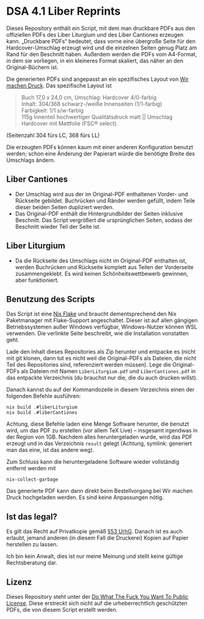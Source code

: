 # DSA 4.1 Liber Reprints

Dieses Repository enthält ein Script, mit dem man druckbare PDFs aus den offiziellen PDFs des Liber Liturgium und des Liber Cantiones erzeugen kann.
„Druckbare PDFs“ bedeutet, dass vorne eine übergroße Seite für den Hardcover-Umschlag erzeugt wird und die einzelnen Seiten genug Platz am Rand für den Beschnitt haben.
Außerdem werden die PDFs vom A4-Format, in dem sie vorliegen, in ein kleineres Format skaliert, das näher an den Original-Büchern ist.

Die generierten PDFs sind angepasst an ein spezifisches Layout von [Wir machen Druck](www.wir-machen-druck.de).
Das spezifische Layout ist

> Buch 17,0 x 24,0 cm, Umschlag: Hardcover 4/0-farbig  
> Inhalt: 304/368 schwarz-/weiße Innenseiten (1/1-farbig)  
> Farbigkeit: 1/1 s/w-farbig  
> 115g Innenteil hochwertiger Qualitätsdruck matt || Umschlag Hardcover mit Mattfolie (FSC® select).

(Seitenzahl 304 fürs LC, 368 fürs LL)

Die erzeugten PDFs können kaum mit einer anderen Konfiguration benutzt werden; schon eine Änderung der Papierart würde die benötigte Breite des Umschlags ändern.


## Liber Cantiones

 * Der Umschlag wird aus der im Original-PDF enthaltenen Vorder- und Rückseite gebildet.
   Buchrücken und Ränder werden gefüllt, indem Teile dieser beiden Seiten dupliziert werden.
 * Das Original-PDF enthält die Hintergrundbilder der Seiten inklusive Beschnitt.
   Das Script vergrößert die ursprünglichen Seiten, sodass der Beschnitt wieder Teil der Seite ist.

## Liber Liturgium

 * Da die Rückseite des Umschlags nicht im Original-PDF enthalten ist, werden Buchrücken und Rückseite komplett aus Teilen der Vorderseite zusammengeklebt.
   Es wird keinen Schönheitswettbewerb gewinnen, aber funktioniert.

## Benutzung des Scripts

Das Script ist eine [Nix Flake](https://nixos.wiki/wiki/Flakes) und braucht dementsprechend den Nix Paketmanager mit Flake-Support angeschaltet.
Dieser ist auf allen gängigen Betriebssystemen außer Windows verfügbar, Windows-Nutzer können WSL verwenden.
Die verlinkte Seite beschreibt, wie die Installation vonstatten geht.

Lade den Inhalt dieses Repositories als Zip herunter und entpacke es (nicht mit git klonen, dann tut es nicht weil die Original-PDFs als Dateien, die nicht Teil des Repositories sind, referenziert werden müssen).
Lege die Original-PDFs als Dateien mit Namen `LiberLiturgium.pdf` und `LiberCantiones.pdf` in das entpackte Verzeichnis (du brauchst nur die, die du auch drucken willst).

Danach kannst du auf der Kommandozeile in diesem Verzeichnis einen der folgenden Befehle ausführen:

    nix build .#liberLiturgium
    nix build .#liberCantiones

Achtung, diese Befehle laden eine Menge Software herunter, die benutzt wird, um das PDF zu erstellen (vor allem TeX Live) – insgesamt irgendwas in der Region von 1GB.
Nachdem alles heruntergeladen wurde, wird das PDF erzeugt und in das Verzeichnis `result` gelegt (Achtung, symlink: generiert man das eine, ist das andere weg).

Zum Schluss kann die heruntergeladene Software wieder vollständig entfernt werden mit

    nix-collect-garbage

Das generierte PDF kann dann direkt beim Bestellvorgang bei Wir machen Druck hochgeladen werden.
Es sind keine Anpassungen nötig.

## Ist das legal?

Es gilt das Recht auf Privatkopie gemäß [§53 UrhG](https://www.gesetze-im-internet.de/urhg/__53.html).
Danach ist es auch erlaubt, jemand anderen (in diesem Fall die Druckerei) Kopien auf Papier herstellen zu lassen.

Ich bin kein Anwalt, dies ist nur meine Meinung und stellt keine gültige Rechtsberatung dar.

## Lizenz

Dieses Repository steht unter der [Do What The Fuck You Want To Public License](http://www.wtfpl.net).
Diese erstreckt sich nicht auf die urheberrechtlich geschützten PDFs, die von diesem Script erstellt werden.